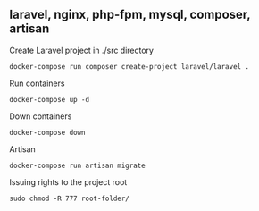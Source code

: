 ## laravel, nginx, php-fpm, mysql, composer, artisan

Create Laravel project in ./src directory
```
docker-compose run composer create-project laravel/laravel .
```

Run containers
```
docker-compose up -d
```

Down containers
```
docker-compose down
```

Artisan
```
docker-compose run artisan migrate
```

Issuing rights to the project root
```
sudo chmod -R 777 root-folder/
```